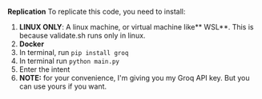 **Replication**
To replicate this code, you need to install:
1. **LINUX ONLY**: A linux machine, or virtual machine like** WSL**. This is because validate.sh runs only in linux.
2. **Docker**
3. In terminal, run ```pip install groq```
5. In terminal run ```python main.py ```
6. Enter the intent
7. **NOTE:** for your convenience, I'm giving you my Groq API key. But you can use yours if you want.

